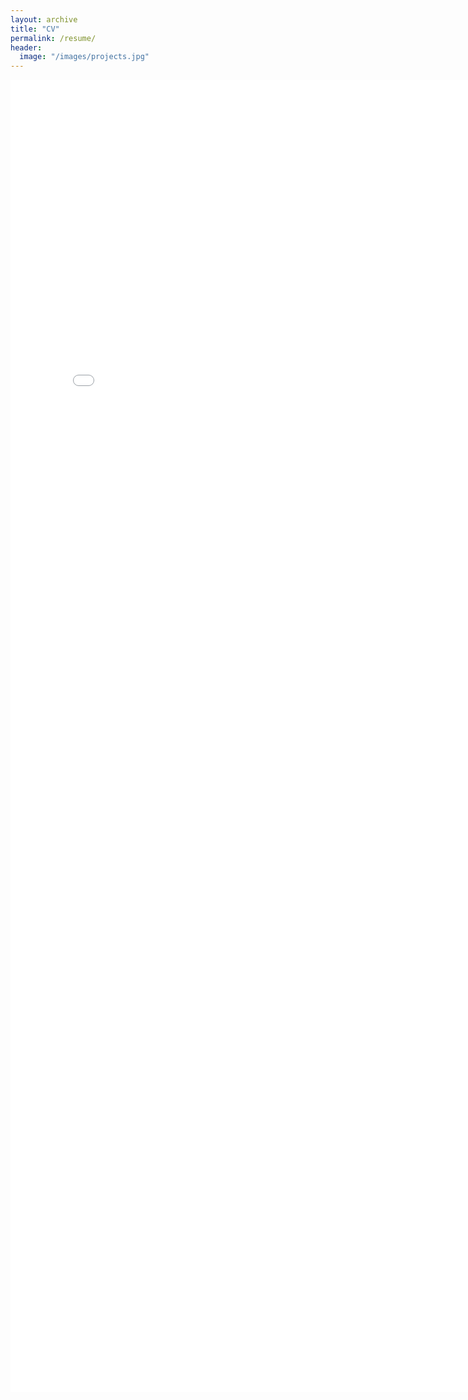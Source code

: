 ```yaml
---
layout: archive
title: "CV"
permalink: /resume/
header:
  image: "/images/projects.jpg"
---
```


<embed src="/assets/files/resume.pdf" width="800px" height="2100px" />
